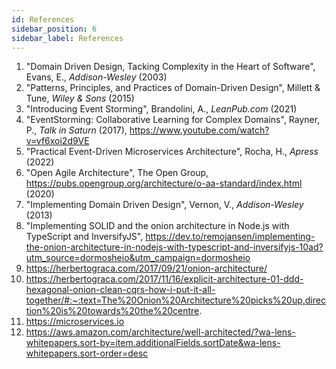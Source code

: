 ```yaml
---
id: References
sidebar_position: 6
sidebar_label: References
---
```


1. "Domain Driven Design, Tacking Complexity in the Heart of Software", Evans, E., _Addison-Wesley_ (2003) 
2. "Patterns, Principles, and Practices of Domain-Driven Design", Millett & Tune, _Wiley & Sons_ (2015)
3. "Introducing Event Storming", Brandolini, A., _LeanPub.com_ (2021)
4. "EventStorming: Collaborative Learning for Complex Domains", Rayner, P., _Talk in Saturn_ (2017), https://www.youtube.com/watch?v=vf6xoi2d9VE
5. "Practical Event-Driven Microservices Architecture", Rocha, H., _Apress_ (2022)
6. "Open Agile Architecture", The Open Group, https://pubs.opengroup.org/architecture/o-aa-standard/index.html (2020)
7. "Implementing Domain Driven Design", Vernon, V., _Addison-Wesley_ (2013)
8. "Implementing SOLID and the onion architecture in Node.js with TypeScript and InversifyJS", https://dev.to/remojansen/implementing-the-onion-architecture-in-nodejs-with-typescript-and-inversifyjs-10ad?utm_source=dormosheio&utm_campaign=dormosheio
9. https://herbertograca.com/2017/09/21/onion-architecture/
10. https://herbertograca.com/2017/11/16/explicit-architecture-01-ddd-hexagonal-onion-clean-cqrs-how-i-put-it-all-together/#:~:text=The%20Onion%20Architecture%20picks%20up,direction%20is%20towards%20the%20centre.
11. https://microservices.io
12. https://aws.amazon.com/architecture/well-architected/?wa-lens-whitepapers.sort-by=item.additionalFields.sortDate&wa-lens-whitepapers.sort-order=desc